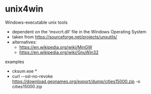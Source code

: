 # unix4win

Windows-executable unix tools
* dependent on the ‘msvcrt.dll’ file in the Windows Operating System
* taken from https://sourceforge.net/projects/unxutils/
* alternatives:
  * https://en.wikipedia.org/wiki/MinGW
  * https://en.wikipedia.org/wiki/GnuWin32

examples
* cksum.exe *
* curl --ssl-no-revoke https://download.geonames.org/export/dump/cities15000.zip -o cities15000.zip 

